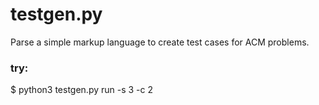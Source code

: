 # testgen.py
Parse a simple markup language to create test cases for ACM problems.

### try:
$ python3 testgen.py run -s 3 -c 2
